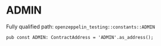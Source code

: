 # ADMIN

Fully qualified path: `openzeppelin_testing::constants::ADMIN`

<pre><code class="language-rust">pub const ADMIN: ContractAddress = &apos;ADMIN&apos;.as_address();</code></pre>

